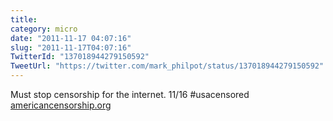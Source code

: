 ```yaml
---
title: 
category: micro
date: "2011-11-17 04:07:16"
slug: "2011-11-17T04:07:16"
TwitterId: "137018944279150592"
TweetUrl: "https://twitter.com/mark_philpot/status/137018944279150592"
---
```


Must stop censorship for the internet. 11/16 #usacensored
[americancensorship.org](http://americancensorship.org)
